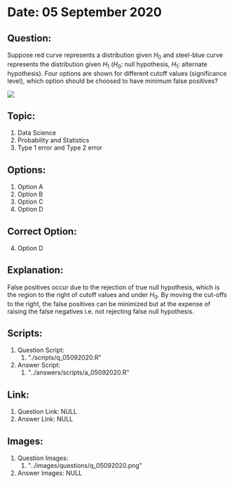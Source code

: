 # Date: 05 September 2020

## Question:
Suppose red curve represents a distribution given $H_0$ and steel-blue curve represents the distribution given $H_1$ ($H_0$: null hypothesis, $H_1$: alternate hypothesis). Four options are shown for different cutoff values (significance level), which option should be choosed to have minimum false positives?

![]('../images/questions/q_05092020.png)

## Topic:
1. Data Science
2. Probability and Statistics
3. Type 1 error and Type 2 error

## Options:
1. Option A
2. Option B
3. Option C
4. Option D

## Correct Option:
4. Option D

## Explanation:
False positives occur due to the rejection of true null hypothesis, which is the region to the right of cutoff values and under $H_0$. By moving the cut-offs to the right, the false positives can be minimized but at the expense of raising the false negatives i.e. not rejecting false null hypothesis.

## Scripts:
1. Question Script:
   1. "./scripts/q_05092020.R" 
2. Answer Script:
   1. "../answers/scripts/a_05092020.R"

## Link:
1. Question Link: NULL
2. Answer Link: NULL

## Images:
1. Question Images:
   1. "../images/questions/q_05092020.png"
2. Answer Images: NULL
